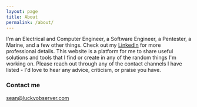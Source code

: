 ```yaml
---
layout: page
title: About
permalink: /about/
---
```


I'm an Electrical and Computer Engineer, a Software Engineer, a Pentester, a Marine, and a few other things. Check out my [LinkedIn](https://www.linkedin.com/in/sdheath) for more professional details. This website is a platform for me to share useful solutions and tools that I find or create in any of the random things I'm working on. Please reach out through any of the contact channels I have listed - I'd love to hear any advice, criticism, or praise you have. 

### Contact me

[sean@luckyobserver.com](mailto:sean@luckyobserver.com)
